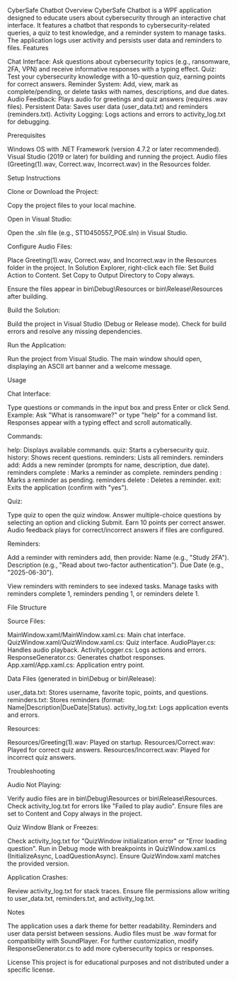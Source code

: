 CyberSafe Chatbot
Overview
CyberSafe Chatbot is a WPF application designed to educate users about cybersecurity through an interactive chat interface. It features a chatbot that responds to cybersecurity-related queries, a quiz to test knowledge, and a reminder system to manage tasks. The application logs user activity and persists user data and reminders to files.
Features

Chat Interface: Ask questions about cybersecurity topics (e.g., ransomware, 2FA, VPN) and receive informative responses with a typing effect.
Quiz: Test your cybersecurity knowledge with a 10-question quiz, earning points for correct answers.
Reminder System: Add, view, mark as complete/pending, or delete tasks with names, descriptions, and due dates.
Audio Feedback: Plays audio for greetings and quiz answers (requires .wav files).
Persistent Data: Saves user data (user_data.txt) and reminders (reminders.txt).
Activity Logging: Logs actions and errors to activity_log.txt for debugging.

Prerequisites

Windows OS with .NET Framework (version 4.7.2 or later recommended).
Visual Studio (2019 or later) for building and running the project.
Audio files (Greeting(1).wav, Correct.wav, Incorrect.wav) in the Resources folder.

Setup Instructions

Clone or Download the Project:

Copy the project files to your local machine.


Open in Visual Studio:

Open the .sln file (e.g., ST10450557_POE.sln) in Visual Studio.


Configure Audio Files:

Place Greeting(1).wav, Correct.wav, and Incorrect.wav in the Resources folder in the project.
In Solution Explorer, right-click each file:
Set Build Action to Content.
Set Copy to Output Directory to Copy always.


Ensure the files appear in bin\Debug\Resources or bin\Release\Resources after building.


Build the Solution:

Build the project in Visual Studio (Debug or Release mode).
Check for build errors and resolve any missing dependencies.


Run the Application:

Run the project from Visual Studio.
The main window should open, displaying an ASCII art banner and a welcome message.



Usage

Chat Interface:

Type questions or commands in the input box and press Enter or click Send.
Example: Ask "What is ransomware?" or type "help" for a command list.
Responses appear with a typing effect and scroll automatically.


Commands:

help: Displays available commands.
quiz: Starts a cybersecurity quiz.
history: Shows recent questions.
reminders: Lists all reminders.
reminders add: Adds a new reminder (prompts for name, description, due date).
reminders complete <index>: Marks a reminder as complete.
reminders pending <index>: Marks a reminder as pending.
reminders delete <index>: Deletes a reminder.
exit: Exits the application (confirm with "yes").


Quiz:

Type quiz to open the quiz window.
Answer multiple-choice questions by selecting an option and clicking Submit.
Earn 10 points per correct answer.
Audio feedback plays for correct/incorrect answers if files are configured.


Reminders:

Add a reminder with reminders add, then provide:
Name (e.g., "Study 2FA").
Description (e.g., "Read about two-factor authentication").
Due Date (e.g., "2025-06-30").


View reminders with reminders to see indexed tasks.
Manage tasks with reminders complete 1, reminders pending 1, or reminders delete 1.



File Structure

Source Files:

MainWindow.xaml/MainWindow.xaml.cs: Main chat interface.
QuizWindow.xaml/QuizWindow.xaml.cs: Quiz interface.
AudioPlayer.cs: Handles audio playback.
ActivityLogger.cs: Logs actions and errors.
ResponseGenerator.cs: Generates chatbot responses.
App.xaml/App.xaml.cs: Application entry point.


Data Files (generated in bin\Debug or bin\Release):

user_data.txt: Stores username, favorite topic, points, and questions.
reminders.txt: Stores reminders (format: Name|Description|DueDate|Status).
activity_log.txt: Logs application events and errors.


Resources:

Resources/Greeting(1).wav: Played on startup.
Resources/Correct.wav: Played for correct quiz answers.
Resources/Incorrect.wav: Played for incorrect quiz answers.



Troubleshooting

Audio Not Playing:

Verify audio files are in bin\Debug\Resources or bin\Release\Resources.
Check activity_log.txt for errors like "Failed to play audio".
Ensure files are set to Content and Copy always in the project.


Quiz Window Blank or Freezes:

Check activity_log.txt for "QuizWindow initialization error" or "Error loading question".
Run in Debug mode with breakpoints in QuizWindow.xaml.cs (InitializeAsync, LoadQuestionAsync).
Ensure QuizWindow.xaml matches the provided version.


Application Crashes:

Review activity_log.txt for stack traces.
Ensure file permissions allow writing to user_data.txt, reminders.txt, and activity_log.txt.



Notes

The application uses a dark theme for better readability.
Reminders and user data persist between sessions.
Audio files must be .wav format for compatibility with SoundPlayer.
For further customization, modify ResponseGenerator.cs to add more cybersecurity topics or responses.

License
This project is for educational purposes and not distributed under a specific license.
